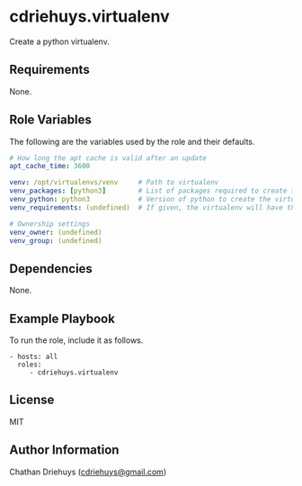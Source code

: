 cdriehuys.virtualenv
=========

Create a python virtualenv.

Requirements
------------

None.

Role Variables
--------------

The following are the variables used by the role and their defaults.

```YAML
# How long the apt cache is valid after an update
apt_cache_time: 3600

venv: /opt/virtualenvs/venv     # Path to virtualenv
venv_packages: [python3]        # List of packages required to create the virtualenv
venv_python: python3            # Version of python to create the virtualenv with
venv_requirements: (undefined)  # If given, the virtualenv will have these packages installed

# Ownership settings
venv_owner: (undefined)
venv_group: (undefined)
```

Dependencies
------------

None.

Example Playbook
----------------

To run the role, include it as follows.

    - hosts: all
      roles:
         - cdriehuys.virtualenv

License
-------

MIT

Author Information
------------------

Chathan Driehuys (cdriehuys@gmail.com)
